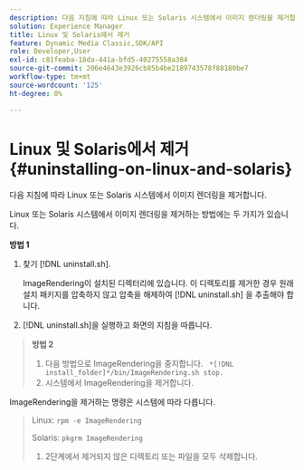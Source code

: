 ```yaml
---
description: 다음 지침에 따라 Linux 또는 Solaris 시스템에서 이미지 렌더링을 제거합니다.
solution: Experience Manager
title: Linux 및 Solaris에서 제거
feature: Dynamic Media Classic,SDK/API
role: Developer,User
exl-id: c81feaba-18da-441a-bfd5-40275558a384
source-git-commit: 206e4643e3926cb85b4be2189743578f88180be7
workflow-type: tm+mt
source-wordcount: '125'
ht-degree: 0%

---
```


# Linux 및 Solaris에서 제거{#uninstalling-on-linux-and-solaris}

다음 지침에 따라 Linux 또는 Solaris 시스템에서 이미지 렌더링을 제거합니다.

Linux 또는 Solaris 시스템에서 이미지 렌더링을 제거하는 방법에는 두 가지가 있습니다.

**방법 1**

1. 찾기 [!DNL uninstall.sh].

   ImageRendering이 설치된 디렉터리에 있습니다. 이 디렉토리를 제거한 경우 원래 설치 패키지를 압축하지 않고 압축을 해제하여 [!DNL uninstall.sh] 을 추출해야 합니다.
1. [!DNL uninstall.sh]을 실행하고 화면의 지침을 따릅니다.

>**방법 2**
>
>1. 다음 방법으로 ImageRendering을 중지합니다. ` *[!DNL install_folder]*/bin/ImageRendering.sh stop.`
>1. 시스템에서 ImageRendering을 제거합니다.

>
>   
ImageRendering을 제거하는 명령은 시스템에 따라 다릅니다.
>
>   Linux: `rpm -e ImageRendering`
>
>   Solaris: `pkgrm ImageRendering`
>
>1. 2단계에서 제거되지 않은 디렉토리 또는 파일을 모두 삭제합니다.

>


